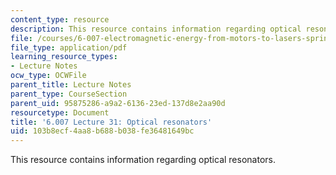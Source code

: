 ```yaml
---
content_type: resource
description: This resource contains information regarding optical resonators.
file: /courses/6-007-electromagnetic-energy-from-motors-to-lasers-spring-2011/103b8ecf4aa8b688b038fe36481649bc_MIT6_007S11_lec31.pdf
file_type: application/pdf
learning_resource_types:
- Lecture Notes
ocw_type: OCWFile
parent_title: Lecture Notes
parent_type: CourseSection
parent_uid: 95875286-a9a2-6136-23ed-137d8e2aa90d
resourcetype: Document
title: '6.007 Lecture 31: Optical resonators'
uid: 103b8ecf-4aa8-b688-b038-fe36481649bc
---
```

This resource contains information regarding optical resonators.

